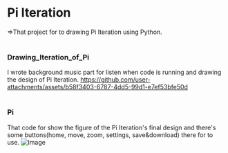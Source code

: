# Pi Iteration
=>That project for to drawing Pi Iteration using Python.
<br><br>
### Drawing_Iteration_of_Pi
I wrote background music part for listen when code is running and drawing the design of Pi Iteration.
https://github.com/user-attachments/assets/b58f3403-6787-4dd5-99d1-e7ef53bfe50d
<br><br>
### Pi
That code for show the figure of the Pi Iteration's final design and there's some buttons(home, move, zoom, settings, save&download) there for to use.
![Image](https://github.com/user-attachments/assets/8f0dd130-e607-43c0-a73f-b3a1d0c34c90)
